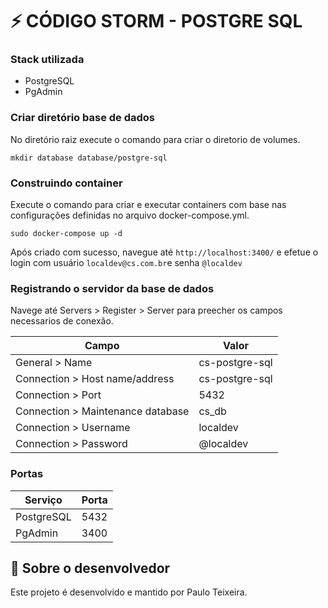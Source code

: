 # ⚡ CÓDIGO STORM - POSTGRE SQL #

### Stack utilizada

- PostgreSQL
- PgAdmin

### Criar diretório base de dados

No diretório raiz execute o comando para criar o diretorio de volumes.

```
mkdir database database/postgre-sql
```

### Construindo container

Execute o comando para criar e executar containers com base nas configurações definidas no arquivo docker-compose.yml.

```
sudo docker-compose up -d
```

Após criado com sucesso, navegue até `http://localhost:3400/` e efetue o login com usuário `localdev@cs.com.br`e senha `@localdev`


### Registrando o servidor da base de dados

Navege até Servers > Register > Server para preecher os campos necessarios de conexão.

| Campo  | Valor |
| --- | --- |
| General > Name | cs-postgre-sql | 
| Connection > Host name/address | cs-postgre-sql |
| Connection > Port | 5432 |
| Connection > Maintenance database | cs_db |
| Connection > Username | localdev |
| Connection > Password | @localdev |

### Portas
| Serviço  | Porta |
| --- | --- |
| PostgreSQL | 5432 |
| PgAdmin | 3400 |

## 🚀 Sobre o desenvolvedor

Este projeto é desenvolvido e mantido por Paulo Teixeira.
